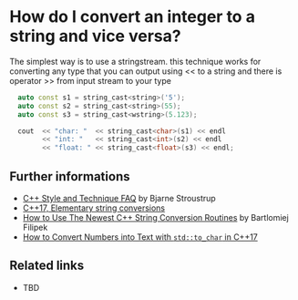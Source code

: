 # How do I convert an integer to a string and vice versa?
The simplest way is to use a stringstream.
this technique works for converting any type that you can output using << to a string and there is operator >> from input stream to your type

```cpp
  auto const s1 = string_cast<string>('5');
  auto const s2 = string_cast<string>(55);
  auto const s3 = string_cast<wstring>(5.123);

  cout  << "char: "  << string_cast<char>(s1) << endl
		<< "int: "   << string_cast<int>(s2) << endl
		<< "float: " << string_cast<float>(s3) << endl;
```

## Further informations
* [C++ Style and Technique FAQ](http://www.stroustrup.com/bs_faq2.html#int-to-string) by Bjarne Stroustrup
* [C++17, Elementary string conversions](http://www.open-std.org/jtc1/sc22/wg21/docs/papers/2016/p0067r5.html)
* [How to Use The Newest C++ String Conversion Routines](https://www.bfilipek.com/2018/12/fromchars.html) by Bartlomiej Filipek
* [How to Convert Numbers into Text with `std::to_char` in C++17](https://www.bfilipek.com/2019/11/tochars.html)
 
## Related links
* TBD
